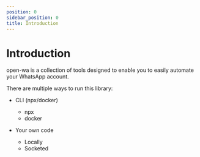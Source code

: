 ```yaml
---
position: 0
sidebar_position: 0
title: Introduction
---
```


# Introduction

open-wa is a collection of tools designed to enable you to easily automate your WhatsApp account.

There are multiple ways to run this library:

- CLI (npx/docker)
  - npx
  - docker

- Your own code
  - Locally
  - Socketed

